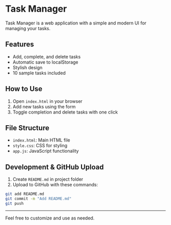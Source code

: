 # Task Manager

Task Manager is a web application with a simple and modern UI for managing your tasks.

## Features
- Add, complete, and delete tasks
- Automatic save to localStorage
- Stylish design
- 10 sample tasks included

## How to Use
1. Open `index.html` in your browser
2. Add new tasks using the form
3. Toggle completion and delete tasks with one click

## File Structure
- `index.html`: Main HTML file
- `style.css`: CSS for styling
- `app.js`: JavaScript functionality

## Development & GitHub Upload
1. Create `README.md` in project folder
2. Upload to GitHub with these commands:

```zsh
git add README.md
git commit -m "Add README.md"
git push
```

---

Feel free to customize and use as needed.
